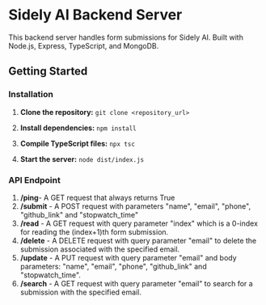# Sidely AI Backend Server

This backend server handles form submissions for Sidely AI. Built with Node.js, Express, TypeScript, and MongoDB.

## Getting Started

### Installation

1. **Clone the repository:** `git clone <repository_url>`

2. **Install dependencies:**  `npm install`

3. **Compile TypeScript files:** `npx tsc`

4. **Start the server:** `node dist/index.js`


### API Endpoint

1. **/ping**- A GET request that always returns True
2. **/submit** - A POST request with parameters "name", "email", "phone", "github_link" and "stopwatch_time"
3. **/read** - A GET request with query parameter "index" which is a 0-index for reading the (index+1)th form submission.
4. **/delete** - A DELETE request with query parameter "email" to delete the submission associated with the specified email.
5. **/update** - A PUT request with query parameter "email" and body parameters: "name", "email", "phone", "github_link" and "stopwatch_time".
6. **/search** - A GET request with query parameter "email" to search for a submission with the specified email.




